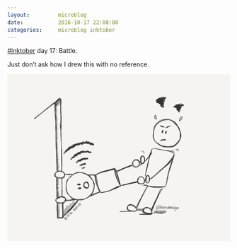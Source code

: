 ```yaml
---
layout:         microblog
date:           2016-10-17 22:08:00
categories:     microblog inktober
---
```

[#inktober](/categories/inktober) day 17: Battle.

Just don’t ask how I drew this with no reference.

![Fighting child](/images/microblog/201610172208.jpg)
